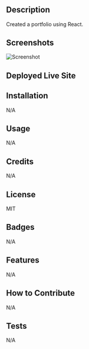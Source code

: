 # <myProfessionalReactPortfolio>

## Description

Created a portfolio using React.

## Screenshots

![Screenshot]('reactchallengesnip.PNG')

## Deployed Live Site



## Installation

N/A

## Usage

N/A

## Credits

N/A

## License

MIT

## Badges

N/A

## Features

N/A

## How to Contribute

N/A

## Tests

N/A
